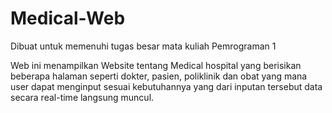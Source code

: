 # Medical-Web

Dibuat untuk memenuhi tugas besar mata kuliah Pemrograman 1

Web ini menampilkan Website tentang Medical hospital yang berisikan beberapa halaman seperti dokter, pasien, poliklinik dan obat yang mana user dapat menginput sesuai kebutuhannya yang dari inputan tersebut data secara real-time langsung muncul.
